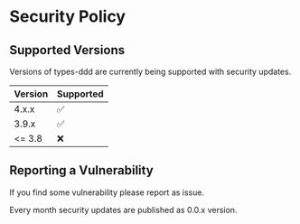 # Security Policy

## Supported Versions

Versions of types-ddd are currently being supported with security updates.

| Version | Supported          |
| ------- | ------------------ |
| 4.x.x   | :white_check_mark: |
| 3.9.x   | :white_check_mark: |
| <= 3.8   | :x:               |

## Reporting a Vulnerability

If you find some vulnerability please report as issue.

Every month security updates are published as 0.0.x version.
